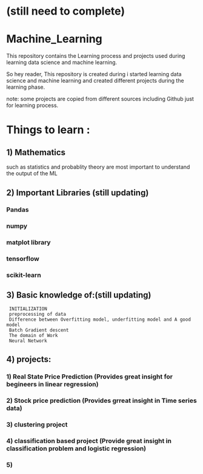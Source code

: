 # (still need to complete)

# Machine_Learning
This repository contains the Learning process and projects used during learning data science
and machine learning.

So hey reader, This repository is created during i started learning data science and
machine learning and created different projects during the learning phase.

note: some projects are copied from different sources including Github just for learning process.

# Things to learn :

## 1) Mathematics 
such as statistics and probablity theory are most important to understand the output of the ML 

## 2) Important Libraries (still updating)
### Pandas
### numpy 
### matplot library
### tensorflow
### scikit-learn


## 3) Basic knowledge of:(still updating)
     INITIALIZATION
     preprocessing of data
     Difference between Overfitting model, underfitting model and A good model
     Batch Gradient descent
     The domain of Work
     Neural Network
     
 ## 4) projects:
   ### 1) Real State Price Prediction (Provides great insight for begineers in linear regression)
   ### 2) Stock price prediction (Provides grreat insight in Time series data) 
   ### 3) clustering project
   ### 4) classification based project (Provide great insight in classification problem and logistic regression)
   ### 5)
  
  
     
     
      
